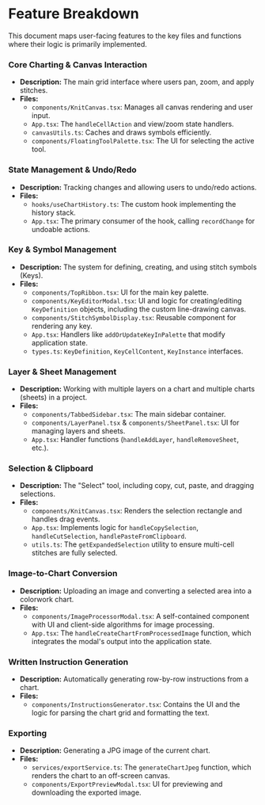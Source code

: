 # Feature Breakdown

This document maps user-facing features to the key files and functions where their logic is primarily implemented.

### Core Charting & Canvas Interaction
-   **Description:** The main grid interface where users pan, zoom, and apply stitches.
-   **Files:**
    -   `components/KnitCanvas.tsx`: Manages all canvas rendering and user input.
    -   `App.tsx`: The `handleCellAction` and view/zoom state handlers.
    -   `canvasUtils.ts`: Caches and draws symbols efficiently.
    -   `components/FloatingToolPalette.tsx`: The UI for selecting the active tool.

### State Management & Undo/Redo
-   **Description:** Tracking changes and allowing users to undo/redo actions.
-   **Files:**
    -   `hooks/useChartHistory.ts`: The custom hook implementing the history stack.
    -   `App.tsx`: The primary consumer of the hook, calling `recordChange` for undoable actions.

### Key & Symbol Management
-   **Description:** The system for defining, creating, and using stitch symbols (Keys).
-   **Files:**
    -   `components/TopRibbon.tsx`: UI for the main key palette.
    -   `components/KeyEditorModal.tsx`: UI and logic for creating/editing `KeyDefinition` objects, including the custom line-drawing canvas.
    -   `components/StitchSymbolDisplay.tsx`: Reusable component for rendering any key.
    -   `App.tsx`: Handlers like `addOrUpdateKeyInPalette` that modify application state.
    -   `types.ts`: `KeyDefinition`, `KeyCellContent`, `KeyInstance` interfaces.

### Layer & Sheet Management
-   **Description:** Working with multiple layers on a chart and multiple charts (sheets) in a project.
-   **Files:**
    -   `components/TabbedSidebar.tsx`: The main sidebar container.
    -   `components/LayerPanel.tsx` & `components/SheetPanel.tsx`: UI for managing layers and sheets.
    -   `App.tsx`: Handler functions (`handleAddLayer`, `handleRemoveSheet`, etc.).

### Selection & Clipboard
-   **Description:** The "Select" tool, including copy, cut, paste, and dragging selections.
-   **Files:**
    -   `components/KnitCanvas.tsx`: Renders the selection rectangle and handles drag events.
    -   `App.tsx`: Implements logic for `handleCopySelection`, `handleCutSelection`, `handlePasteFromClipboard`.
    -   `utils.ts`: The `getExpandedSelection` utility to ensure multi-cell stitches are fully selected.

### Image-to-Chart Conversion
-   **Description:** Uploading an image and converting a selected area into a colorwork chart.
-   **Files:**
    -   `components/ImageProcessorModal.tsx`: A self-contained component with UI and client-side algorithms for image processing.
    -   `App.tsx`: The `handleCreateChartFromProcessedImage` function, which integrates the modal's output into the application state.

### Written Instruction Generation
-   **Description:** Automatically generating row-by-row instructions from a chart.
-   **Files:**
    -   `components/InstructionsGenerator.tsx`: Contains the UI and the logic for parsing the chart grid and formatting the text.

### Exporting
-   **Description:** Generating a JPG image of the current chart.
-   **Files:**
    -   `services/exportService.ts`: The `generateChartJpeg` function, which renders the chart to an off-screen canvas.
    -   `components/ExportPreviewModal.tsx`: UI for previewing and downloading the exported image.
